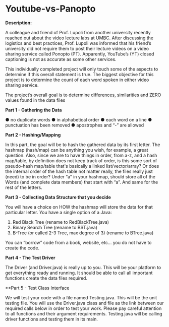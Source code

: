 # Youtube-vs-Panopto

**Description:**

A colleague and friend of Prof. Lupoli from another university recently reached out about the video lecture labs at UMBC. After discussing the
logistics and best practices, Prof. Lupoli was informed that his friend’s university did not require them to post their lecture videos on a video sharing service 
called Ponopto (PT). Apparently, YouTube’s (YT) closed captioning is not as accurate as some other services. 

This individually completed project will only touch some of the aspects to determine if this overall statement is true. The biggest objective for this project
is to determine the count of each word spoken in either video sharing service. 

The project’s overall goal is to determine differences, similarities and ZERO values found in the data files

**Part 1 - Gathering the Data**

●	no duplicate words
●	in alphabetical order
●	each word on a line
●	punctuation has been removed
●	apostrophes and “-” are allowed

**Part 2 - Hashing/Mapping**

In this part, the goal will be to hash the gathered data by its first letter.  The hashmap (hash/map) can be anything you wish,
for example, a great question.
Also, since we are to have things in order, from a-z, and a hash map/table, by definition does not keep track of order, is this some sort of pseudo-hash map/table
that's basically a linked list/vector/array? Or does the internal order of the hash table not matter really, the files really just (need) to be in order?
Under “a” in your hashmap, should store all of the Words (and complete data members) that start with “a”. And same for the rest of the letters. 

**Part 3 - Collecting Data Structure that you decide**

You will have a choice on HOW the hashmap will store the data for that particular letter. You have a single option of a Java:
1.	Red Black Tree  (rename to RedBlackTree.java)
2.	Binary Search Tree (rename to BST.java)
3.	B-Tree (or called 2-3 Tree, max degree of 3) (rename to BTree.java)

You can “borrow” code from a book, website, etc… you do not have to create the code. 

**Part 4 - The Test Driver**

The Driver (and Driver.java) is really up to you. This will be your platform to get everything ready and running. It should be able to
call all important functions create the data files required. 

**Part 5 - Test Class Interface

We will test your code with a file named Testing.java. This will be the unit testing file. You will use the Driver.java class and file as the link between our 
required calls below in order to test your work. Please pay careful attention to all functions and their argument requirements. Testing.java will be calling driver
functions and testing them in its main.

